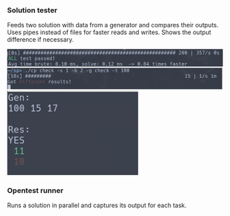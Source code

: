 ### Solution tester
Feeds two solution with data from a generator and compares their outputs.
Uses pipes instead of files for faster reads and writes. 
Shows the output difference if necessary.

![](https://github.com/dranikpg/cphelper/blob/master/Screenshot_200519_140005.png)
![](https://github.com/dranikpg/cphelper/blob/master/Screenshot_200519_140159.png)
![](https://github.com/dranikpg/cphelper/blob/master/Screenshot_200519_140253.png)

### Opentest runner
Runs a solution in parallel and captures its output for each task.
